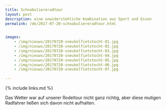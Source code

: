 ```yaml
---
title: Schnabuliereradtour
layout: post
description: eine unwiderstehliche Kombination aus Sport und Essen
permalink: /de/2017-07-20-schnabuliereradtour.html

    
images: 
    - /img/nieuws/20170720-sneukelfietstocht-01.jpg
    - /img/nieuws/20170720-sneukelfietstocht-02.jpg
    - /img/nieuws/20170720-sneukelfietstocht-03.jpg
    - /img/nieuws/20170720-sneukelfietstocht-04.jpg
    - /img/nieuws/20170720-sneukelfietstocht-05.jpg
    - /img/nieuws/20170720-sneukelfietstocht-06.jpg
    - /img/nieuws/20170720-sneukelfietstocht-07.jpg
    
---
```


{% include links.md %}

Das Wetter war auf unserer Rodeltour nicht ganz richtig, aber diese mutigen Radfahrer ließen sich davon nicht aufhalten.


